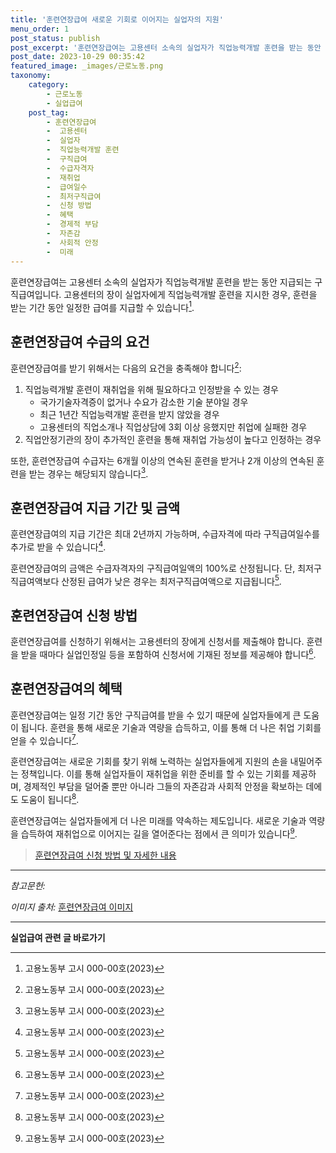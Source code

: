 ```yaml
---
title: '훈련연장급여 새로운 기회로 이어지는 실업자의 지원'
menu_order: 1
post_status: publish
post_excerpt: '훈련연장급여는 고용센터 소속의 실업자가 직업능력개발 훈련을 받는 동안 지급되는 구직급여입니다. 고용센터의 장이 실업자에게 직업능력개발 훈련을 지시한 경우, 훈련을 받는 기간 동안 일정한 급여를 지급할 수 있습니다  1 .'
post_date: 2023-10-29 00:35:42
featured_image: _images/근로노동.png
taxonomy:
    category:
        - 근로노동
        - 실업급여
    post_tag:
        - 훈련연장급여
        -  고용센터
        -  실업자
        -  직업능력개발 훈련
        -  구직급여
        -  수급자격자
        -  재취업
        -  급여일수
        -  최저구직급여
        -  신청 방법
        -  혜택
        -  경제적 부담
        -  자존감
        -  사회적 안정
        -  미래
---
```




훈련연장급여는 고용센터 소속의 실업자가 직업능력개발 훈련을 받는 동안 지급되는 구직급여입니다. 고용센터의 장이 실업자에게 직업능력개발 훈련을 지시한 경우, 훈련을 받는 기간 동안 일정한 급여를 지급할 수 있습니다[^1].

## 훈련연장급여 수급의 요건

훈련연장급여를 받기 위해서는 다음의 요건을 충족해야 합니다[^1]:

1. 직업능력개발 훈련이 재취업을 위해 필요하다고 인정받을 수 있는 경우
    - 국가기술자격증이 없거나 수요가 감소한 기술 분야일 경우
    - 최근 1년간 직업능력개발 훈련을 받지 않았을 경우
    - 고용센터의 직업소개나 직업상담에 3회 이상 응했지만 취업에 실패한 경우
2. 직업안정기관의 장이 추가적인 훈련을 통해 재취업 가능성이 높다고 인정하는 경우

또한, 훈련연장급여 수급자는 6개월 이상의 연속된 훈련을 받거나 2개 이상의 연속된 훈련을 받는 경우는 해당되지 않습니다[^1].

## 훈련연장급여 지급 기간 및 금액

훈련연장급여의 지급 기간은 최대 2년까지 가능하며, 수급자격에 따라 구직급여일수를 추가로 받을 수 있습니다[^1].

훈련연장급여의 금액은 수급자격자의 구직급여일액의 100%로 산정됩니다. 단, 최저구직급여액보다 산정된 급여가 낮은 경우는 최저구직급여액으로 지급됩니다[^1].

## 훈련연장급여 신청 방법

훈련연장급여를 신청하기 위해서는 고용센터의 장에게 신청서를 제출해야 합니다. 훈련을 받을 때마다 실업인정일 등을 포함하여 신청서에 기재된 정보를 제공해야 합니다[^1].

## 훈련연장급여의 혜택

훈련연장급여는 일정 기간 동안 구직급여를 받을 수 있기 때문에 실업자들에게 큰 도움이 됩니다. 훈련을 통해 새로운 기술과 역량을 습득하고, 이를 통해 더 나은 취업 기회를 얻을 수 있습니다[^1].

훈련연장급여는 새로운 기회를 찾기 위해 노력하는 실업자들에게 지원의 손을 내밀어주는 정책입니다. 이를 통해 실업자들이 재취업을 위한 준비를 할 수 있는 기회를 제공하며, 경제적인 부담을 덜어줄 뿐만 아니라 그들의 자존감과 사회적 안정을 확보하는 데에도 도움이 됩니다[^1].

훈련연장급여는 실업자들에게 더 나은 미래를 약속하는 제도입니다. 새로운 기술과 역량을 습득하여 재취업으로 이어지는 길을 열어준다는 점에서 큰 의미가 있습니다[^1].

> [훈련연장급여 신청 방법 및 자세한 내용]( )

---
 
*참고문헌:*  
[^1]: 고용노동부 고시 000-00호(2023)

*이미지 출처:* [훈련연장급여 이미지]( /image.jpg)
<!-- wp:separator -->
<hr class="wp-block-separator has-alpha-channel-opacity"/>
<!-- /wp:separator -->

<!-- wp:group {"backgroundColor":"base","layout":{"type":"constrained"}} -->
<div class="wp-block-group has-base-background-color has-background"><!-- wp:paragraph {"align":"center","fontSize":"medium"} -->
<p class="has-text-align-center has-large-font-size"><strong>실업급여 관련 글 바로가기</strong></p>
<!-- /wp:paragraph -->


<!-- wp:latest-posts
{"categories":[{"id":10977,"count":19,"description":"","link":"https://uknowlaw.com/category/%ec%8b%a4%ec%97%85%ea%b8%89%ec%97%ac/","name":"실업급여","slug":"실업급여","taxonomy":"category","parent":0,"meta":[],"_links":{"self":[{"href":"https://uknowlaw.com/wp-json/wp/v2/categories/10977"}],"collection":[{"href":"https://uknowlaw.com/wp-json/wp/v2/categories"}],"about":[{"href":"https://uknowlaw.com/wp-json/wp/v2/taxonomies/category"}],"wp:post_type":[{"href":"https://uknowlaw.com/wp-json/wp/v2/posts?categories=10977"}],"curies":[{"name":"wp","href":"https://api.w.org/{rel}","templated":true}]}}],"postsToShow":100,"excerptLength":28,"postLayout":"grid","columns":2,"featuredImageAlign":"left","featuredImageSizeSlug":"large","fontSize":18px} /--></div>
<!-- /wp:group -->